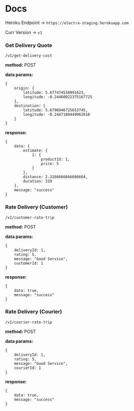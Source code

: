 # Docs

Heroku Endpoint -> 
`https://electra-staging.herokuapp.com`

Curr Version ->
`v1`

### Get Delivery Quote

`/v1/get-delivery-cost`

**method:** POST

**data params:**

```
{
    origin: {
        latitude: 5.677474538991623,
        longitude: -0.24460022375167725
    },
    destination: {
        latitude: 5.6796946725653745,
        longitude: -0.2447180449962616
    }
}
```

**response:**

```
{
    data: {
        estimate: {
            1: {
                productId: 1,
                price: 5
            }
        },
        distance: 2.3166666666666664,
        duration: 319
    },
    message: "success"
}
```

### Rate Delivery (Customer)

`/v1/customer-rate-trip`

**method:** POST

**data params:**

```
{
    deliveryId: 1,
    rating: 5,
    message: "Good Service",
    customerId: 1
}
```

**response:**

```
{
    data: true,
    message: "success"
}
```

### Rate Delivery (Courier)

`/v1/courier-rate-trip`

**method:** POST

**data params:**

```
{
    deliveryId: 1,
    rating: 5,
    message: "Good Service",
    courierId: 1
}
```

**response:**

```
{
    data: true,
    message: "success"
}
```
